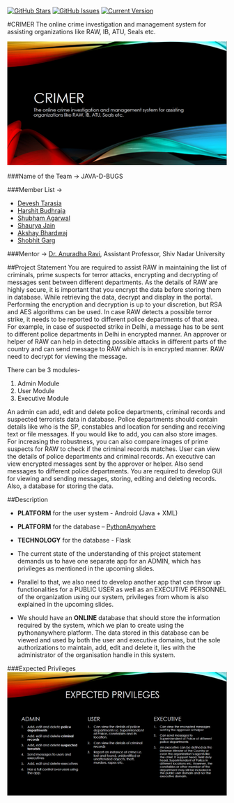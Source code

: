 [![GitHub Stars](https://img.shields.io/github/stars/harshitbudhraja/OCMS.svg)](https://github.com/harshitbudhraja/OCMS/stargazers) [![GitHub Issues](https://img.shields.io/github/issues/harshitbudhraja/OCMS.svg)](https://github.com/harshitbudhraja/OCMS/issues) [![Current Version](https://img.shields.io/badge/version-0.1-green.svg)](https://github.com/harshitbudhraja/OCMS) 

#CRIMER
The online crime investigation and management system for assisting organizations like RAW, IB, ATU, Seals etc.

<img src="images/1.PNG">

###Name of the Team -> JAVA-D-BUGS

###Member List ->
* [Devesh Tarasia](https://github.com/DEVESHTARASIA "Devesh Tarasia")
* [Harshit Budhraja](https://github.com/harshitbudhraja "Harshit Budhraja")
* [Shubham Agarwal](https://github.com/shubhxotic "Shubham Agarwal")
* [Shaurya Jain](https://github.com/shaurya96 "Shaurya Jain")
* [Akshay Bhardwaj](https://github.com/coolpad-bug "Akshay Bhardwaj")
* [Shobhit Garg](https://github.com/shobhitgarg12 "Shobhit Garg")

###Mentor -> [Dr. Anuradha Ravi](https://github.com/ans24us1 "Dr. Anuradha Ravi"), Assistant Professor, Shiv Nadar University


##Project Statement
You are required to assist RAW in maintaining the list of criminals, prime suspects for terror attacks, encrypting and decrypting of messages sent between different departments. As the details of RAW are highly secure, it is important that you encrypt the data before storing them in database. While retrieving the data, decrypt and display in the portal. Performing the encryption and decryption is up to your discretion, but RSA and AES algorithms can be used. In case RAW detects a possible terror strike, it needs to be reported to different police departments of that area. For example, in case of suspected strike in Delhi, a message has to be sent to different police departments in Delhi in encrypted manner. An approver or helper of RAW can help in detecting possible attacks in different parts of the country and can send message to RAW which is in encrypted manner. RAW need to decrypt for viewing the message.

There can be 3 modules-<br>
1. Admin Module<br>
2. User Module<br>
3. Executive Module

An admin can add, edit and delete police departments, criminal records and suspected terrorists data in database. Police departments should contain details like who is the SP, constables and location for sending and receiving text or file messages. If you would like to add, you can also store images. For increasing the robustness, you can also compare images of prime suspects for RAW to check if the criminal records matches. User can view the details of police departments and criminal records. An executive can view encrypted messages sent by the approver or helper. Also send messages to different police departments. You are required to develop GUI for viewing and sending messages, storing, editing and deleting records. Also, a database for storing the data.

##Description
* **PLATFORM** for the user system - Android (Java + XML)

* **PLATFORM** for the database – [PythonAnywhere](https://www.pythonanywhere.com)

* **TECHNOLOGY** for the database - Flask

* The current state of the understanding of this project statement demands us to have one separate app for an ADMIN, which has privileges as mentioned in the upcoming slides.

* Parallel to that, we also need to develop another app that can throw up functionalities for a PUBLIC USER as well as an EXECUTIVE PERSONNEL of the organization using our system, privileges from whom is also explained in the upcoming slides.

* We should have an **ONLINE** database that should store the information required by the system, which we plan to create using the pythonanywhere platform. The data stored in this database can be viewed and used by both the user and executive domains, but the sole authorizations to maintain, add, edit and delete it, lies with the administrator of the organisation handle in this system. 

###Expected Privileges
<img src="images/2.PNG">
